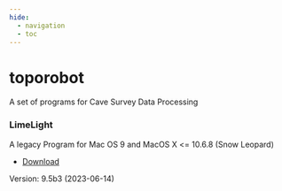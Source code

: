 ```yaml
---
hide:
  - navigation
  - toc
---
```

# toporobot

A set of programs for Cave Survey Data Processing

### LimeLight

A legacy Program for Mac OS 9 and MacOS X <= 10.6.8 (Snow Leopard)

- [Download](https://www.github.com/toporobot/LimeLight/releases)

Version: 9.5b3 (2023-06-14)
